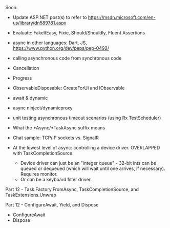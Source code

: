 Soon:
- Update ASP.NET post(s) to refer to https://msdn.microsoft.com/en-us/library/dn589781.aspx
- Evaluate: FakeItEasy, Fixie, Should/Shouldly, Fluent Assertions

- async in other languages: Dart, JS, https://www.python.org/dev/peps/pep-0492/
- calling asynchronous code from synchronous code
- Cancellation
- Progress
- ObservableDisposable: CreateForUi and IObservable<T>
- await & dynamic
- async ninject/dynamicproxy
- unit testing asynchronous timeout scenarios (using Rx TestScheduler)
- What the *Async/*TaskAsync suffix means
- Chat sample: TCP/IP sockets vs. SignalR
- At the lowest level of async: controlling a device driver. OVERLAPPED with TaskCompletionSource.
  - Device driver can just be an "integer queue" - 32-bit ints can be queued or dequeued (which will wait until one arrives, if necessary). Requires monitor.
  - Or can be a keyboard filter driver.

Part 12 - Task.Factory.FromAsync, TaskCompletionSource, and TaskExtensions.Unwrap

Part 12 - ConfigureAwait, Yield, and Dispose
- ConfigureAwait
- Dispose
